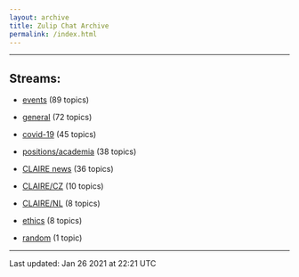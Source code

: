 ```yaml
---
layout: archive
title: Zulip Chat Archive
permalink: /index.html
---
```


---

## Streams:

* [events](stream/201207-events/index.html) (89 topics)

* [general](stream/201199-general/index.html) (72 topics)

* [covid-19](stream/226112-covid-19/index.html) (45 topics)

* [positions/academia](stream/203258-positions/academia/index.html) (38 topics)

* [CLAIRE news](stream/201957-CLAIRE-news/index.html) (36 topics)

* [CLAIRE/CZ](stream/203399-CLAIRE/CZ/index.html) (10 topics)

* [CLAIRE/NL](stream/203255-CLAIRE/NL/index.html) (8 topics)

* [ethics](stream/228366-ethics/index.html) (8 topics)

* [random](stream/202125-random/index.html) (1 topic)

<hr><p>Last updated: Jan 26 2021 at 22:21 UTC</p>